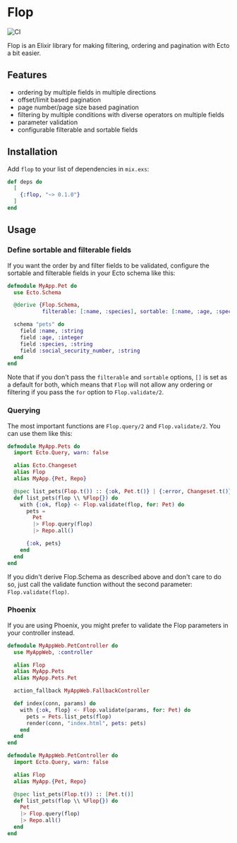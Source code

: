 # Flop

![CI](https://github.com/woylie/flop/workflows/CI/badge.svg)

Flop is an Elixir library for making filtering, ordering and pagination with
Ecto a bit easier.

## Features

- ordering by multiple fields in multiple directions
- offset/limit based pagination
- page number/page size based pagination
- filtering by multiple conditions with diverse operators on multiple fields
- parameter validation
- configurable filterable and sortable fields

## Installation

Add `flop` to your list of dependencies in `mix.exs`:

```elixir
def deps do
  [
    {:flop, "~> 0.1.0"}
  ]
end
```

## Usage

### Define sortable and filterable fields

If you want the order by and filter fields to be validated, configure the
sortable and filterable fields in your Ecto schema like this:

```elixir
defmodule MyApp.Pet do
  use Ecto.Schema

  @derive {Flop.Schema,
           filterable: [:name, :species], sortable: [:name, :age, :species]}

  schema "pets" do
    field :name, :string
    field :age, :integer
    field :species, :string
    field :social_security_number, :string
  end
end
```

Note that if you don't pass the `filterable` and `sortable` options, `[]` is
set as a default for both, which means that `Flop` will not allow any ordering
or filtering if you pass the `for` option to `Flop.validate/2`.

### Querying

The most important functions are `Flop.query/2` and `Flop.validate/2`. You can
use them like this:

```elixir
defmodule MyApp.Pets do
  import Ecto.Query, warn: false

  alias Ecto.Changeset
  alias Flop
  alias MyApp.{Pet, Repo}

  @spec list_pets(Flop.t()) :: {:ok, Pet.t()} | {:error, Changeset.t()}
  def list_pets(flop \\ %Flop{}) do
    with {:ok, flop} <- Flop.validate(flop, for: Pet) do
      pets =
        Pet
        |> Flop.query(flop)
        |> Repo.all()

      {:ok, pets}
    end
  end
end
```

If you didn't derive Flop.Schema as described above and don't care to do so,
just call the validate function without the second parameter:
`Flop.validate(flop)`.

### Phoenix

If you are using Phoenix, you might prefer to validate the Flop parameters in
your controller instead.

```elixir
defmodule MyAppWeb.PetController do
  use MyAppWeb, :controller

  alias Flop
  alias MyApp.Pets
  alias MyApp.Pets.Pet

  action_fallback MyAppWeb.FallbackController

  def index(conn, params) do
    with {:ok, flop} <- Flop.validate(params, for: Pet) do
      pets = Pets.list_pets(flop)
      render(conn, "index.html", pets: pets)
    end
  end
end

defmodule MyAppWeb.PetController do
  import Ecto.Query, warn: false

  alias Flop
  alias MyApp.{Pet, Repo}

  @spec list_pets(Flop.t()) :: [Pet.t()]
  def list_pets(flop \\ %Flop{}) do
    Pet
    |> Flop.query(flop)
    |> Repo.all()
  end
end
```
